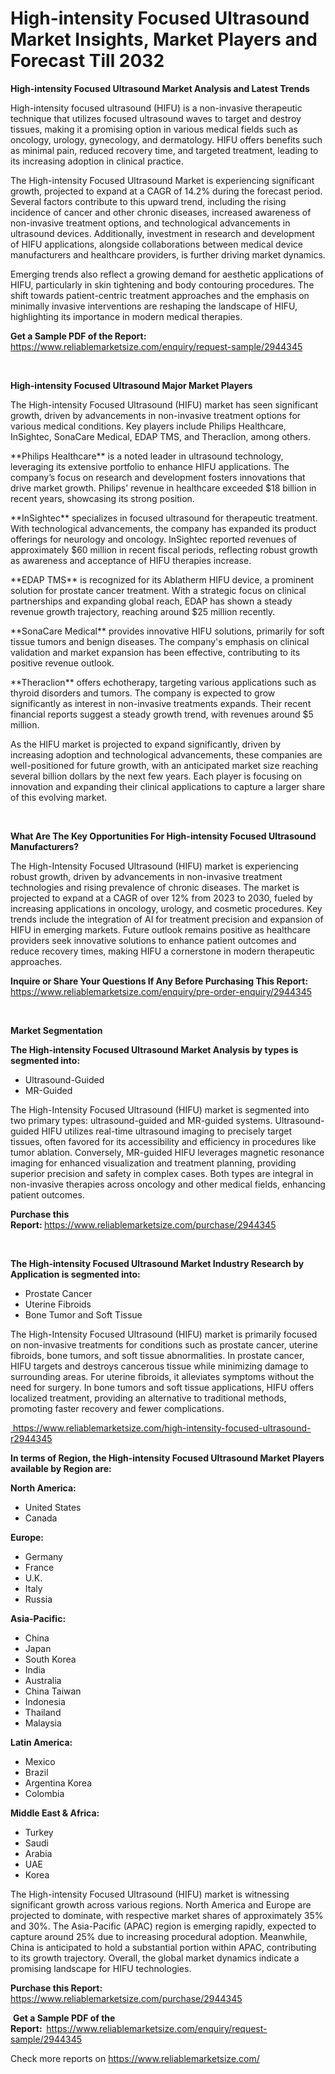 <p><h1>High-intensity Focused Ultrasound Market Insights, Market Players and Forecast Till 2032</h1></p><p><strong>High-intensity Focused Ultrasound Market Analysis and Latest Trends</strong></p>
<p><p>High-intensity focused ultrasound (HIFU) is a non-invasive therapeutic technique that utilizes focused ultrasound waves to target and destroy tissues, making it a promising option in various medical fields such as oncology, urology, gynecology, and dermatology. HIFU offers benefits such as minimal pain, reduced recovery time, and targeted treatment, leading to its increasing adoption in clinical practice.</p><p>The High-intensity Focused Ultrasound Market is experiencing significant growth, projected to expand at a CAGR of 14.2% during the forecast period. Several factors contribute to this upward trend, including the rising incidence of cancer and other chronic diseases, increased awareness of non-invasive treatment options, and technological advancements in ultrasound devices. Additionally, investment in research and development of HIFU applications, alongside collaborations between medical device manufacturers and healthcare providers, is further driving market dynamics.</p><p>Emerging trends also reflect a growing demand for aesthetic applications of HIFU, particularly in skin tightening and body contouring procedures. The shift towards patient-centric treatment approaches and the emphasis on minimally invasive interventions are reshaping the landscape of HIFU, highlighting its importance in modern medical therapies.</p></p>
<p><strong>Get a Sample PDF of the Report:&nbsp;</strong> <a href="https://www.reliablemarketsize.com/enquiry/request-sample/2944345?utm_campaign=3351&utm_medium=2&utm_source=Github&utm_content=ia&utm_term=11032025&utm_id=high-intensity-focused-ultrasound">https://www.reliablemarketsize.com/enquiry/request-sample/2944345</a></p>
<p>&nbsp;</p>
<p><strong>High-intensity Focused Ultrasound Major Market Players</strong></p>
<p><p>The High-intensity Focused Ultrasound (HIFU) market has seen significant growth, driven by advancements in non-invasive treatment options for various medical conditions. Key players include Philips Healthcare, InSightec, SonaCare Medical, EDAP TMS, and Theraclion, among others.</p><p>**Philips Healthcare** is a noted leader in ultrasound technology, leveraging its extensive portfolio to enhance HIFU applications. The company’s focus on research and development fosters innovations that drive market growth. Philips' revenue in healthcare exceeded $18 billion in recent years, showcasing its strong position.</p><p>**InSightec** specializes in focused ultrasound for therapeutic treatment. With technological advancements, the company has expanded its product offerings for neurology and oncology. InSightec reported revenues of approximately $60 million in recent fiscal periods, reflecting robust growth as awareness and acceptance of HIFU therapies increase.</p><p>**EDAP TMS** is recognized for its Ablatherm HIFU device, a prominent solution for prostate cancer treatment. With a strategic focus on clinical partnerships and expanding global reach, EDAP has shown a steady revenue growth trajectory, reaching around $25 million recently.</p><p>**SonaCare Medical** provides innovative HIFU solutions, primarily for soft tissue tumors and benign diseases. The company's emphasis on clinical validation and market expansion has been effective, contributing to its positive revenue outlook.</p><p>**Theraclion** offers echotherapy, targeting various applications such as thyroid disorders and tumors. The company is expected to grow significantly as interest in non-invasive treatments expands. Their recent financial reports suggest a steady growth trend, with revenues around $5 million.</p><p>As the HIFU market is projected to expand significantly, driven by increasing adoption and technological advancements, these companies are well-positioned for future growth, with an anticipated market size reaching several billion dollars by the next few years. Each player is focusing on innovation and expanding their clinical applications to capture a larger share of this evolving market.</p></p>
<p>&nbsp;</p>
<p><strong>What Are The Key Opportunities For High-intensity Focused Ultrasound Manufacturers?</strong></p>
<p><p>The High-Intensity Focused Ultrasound (HIFU) market is experiencing robust growth, driven by advancements in non-invasive treatment technologies and rising prevalence of chronic diseases. The market is projected to expand at a CAGR of over 12% from 2023 to 2030, fueled by increasing applications in oncology, urology, and cosmetic procedures. Key trends include the integration of AI for treatment precision and expansion of HIFU in emerging markets. Future outlook remains positive as healthcare providers seek innovative solutions to enhance patient outcomes and reduce recovery times, making HIFU a cornerstone in modern therapeutic approaches.</p></p>
<p><strong>Inquire or Share Your Questions If Any Before Purchasing This Report:</strong> <a href="https://www.reliablemarketsize.com/enquiry/pre-order-enquiry/2944345?utm_campaign=3351&utm_medium=2&utm_source=Github&utm_content=ia&utm_term=11032025&utm_id=high-intensity-focused-ultrasound">https://www.reliablemarketsize.com/enquiry/pre-order-enquiry/2944345</a></p>
<p>&nbsp;</p>
<p><strong>Market Segmentation</strong></p>
<p><strong>The High-intensity Focused Ultrasound Market Analysis by types is segmented into:</strong></p>
<p><ul><li>Ultrasound-Guided</li><li>MR-Guided</li></ul></p>
<p><p>The High-Intensity Focused Ultrasound (HIFU) market is segmented into two primary types: ultrasound-guided and MR-guided systems. Ultrasound-guided HIFU utilizes real-time ultrasound imaging to precisely target tissues, often favored for its accessibility and efficiency in procedures like tumor ablation. Conversely, MR-guided HIFU leverages magnetic resonance imaging for enhanced visualization and treatment planning, providing superior precision and safety in complex cases. Both types are integral in non-invasive therapies across oncology and other medical fields, enhancing patient outcomes.</p></p>
<p><strong>Purchase this Report:&nbsp;</strong><a href="https://www.reliablemarketsize.com/purchase/2944345?utm_campaign=3351&utm_medium=2&utm_source=Github&utm_content=ia&utm_term=11032025&utm_id=high-intensity-focused-ultrasound">https://www.reliablemarketsize.com/purchase/2944345</a></p>
<p>&nbsp;</p>
<p><strong>The High-intensity Focused Ultrasound Market Industry Research by Application is segmented into:</strong></p>
<p><ul><li>Prostate Cancer</li><li>Uterine Fibroids</li><li>Bone Tumor and Soft Tissue</li></ul></p>
<p><p>The High-Intensity Focused Ultrasound (HIFU) market is primarily focused on non-invasive treatments for conditions such as prostate cancer, uterine fibroids, bone tumors, and soft tissue abnormalities. In prostate cancer, HIFU targets and destroys cancerous tissue while minimizing damage to surrounding areas. For uterine fibroids, it alleviates symptoms without the need for surgery. In bone tumors and soft tissue applications, HIFU offers localized treatment, providing an alternative to traditional methods, promoting faster recovery and fewer complications.</p></p>
<p><a href="https://www.reliablemarketsize.com/high-intensity-focused-ultrasound-r2944345?utm_campaign=3351&utm_medium=2&utm_source=Github&utm_content=ia&utm_term=11032025&utm_id=high-intensity-focused-ultrasound">&nbsp;https://www.reliablemarketsize.com/high-intensity-focused-ultrasound-r2944345</a></p>
<p><strong>In terms of Region, the High-intensity Focused Ultrasound Market Players available by Region are:</strong></p>
<p>
    <p> <strong> North America: </strong>
        <ul>
            <li>United States</li>
            <li>Canada</li>
        </ul>
        </p> 
    <p> <strong> Europe: </strong>
        <ul>
            <li>Germany</li>
            <li>France</li>
            <li>U.K.</li>
            <li>Italy</li>
            <li>Russia</li>
        </ul>
        </p> 
    <p> <strong> Asia-Pacific: </strong>
        <ul>
            <li>China</li>
            <li>Japan</li>
            <li>South Korea</li>
            <li>India</li>
            <li>Australia</li>
            <li>China Taiwan</li>
            <li>Indonesia</li>
            <li>Thailand</li>
            <li>Malaysia</li>
        </ul>
        </p> 
    <p> <strong> Latin America: </strong>
        <ul>
            <li>Mexico</li>
            <li>Brazil</li>
            <li>Argentina Korea</li>
            <li>Colombia</li>
        </ul>
        </p> 
    <p> <strong> Middle East & Africa: </strong>
        <ul>
            <li>Turkey</li>
            <li>Saudi</li>
            <li>Arabia</li>
            <li>UAE</li>
            <li>Korea</li>
        </ul>
    </p>
    </p>
<p><p>The High-intensity Focused Ultrasound (HIFU) market is witnessing significant growth across various regions. North America and Europe are projected to dominate, with respective market shares of approximately 35% and 30%. The Asia-Pacific (APAC) region is emerging rapidly, expected to capture around 25% due to increasing procedural adoption. Meanwhile, China is anticipated to hold a substantial portion within APAC, contributing to its growth trajectory. Overall, the global market dynamics indicate a promising landscape for HIFU technologies.</p></p>
<p><strong>Purchase this Report: </strong><a href="https://www.reliablemarketsize.com/purchase/2944345?utm_campaign=3351&utm_medium=2&utm_source=Github&utm_content=ia&utm_term=11032025&utm_id=high-intensity-focused-ultrasound">https://www.reliablemarketsize.com/purchase/2944345</a></p>
<p>&nbsp;<strong>Get a Sample PDF of the Report:&nbsp;&nbsp;</strong><a href="https://www.reliablemarketsize.com/enquiry/request-sample/2944345?utm_campaign=3351&utm_medium=2&utm_source=Github&utm_content=ia&utm_term=11032025&utm_id=high-intensity-focused-ultrasound">https://www.reliablemarketsize.com/enquiry/request-sample/2944345</a></p>
<p><strong></strong></p>
<p>Check more reports on <a href="https://www.reliablemarketsize.com/?utm_campaign=3351&utm_medium=2&utm_source=Github&utm_content=ia&utm_term=11032025&utm_id=high-intensity-focused-ultrasound">https://www.reliablemarketsize.com/</a></p>
